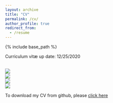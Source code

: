 ```yaml
---
layout: archive
title: "CV"
permalink: /cv/
author_profile: true
redirect_from:
  - /resume
---
```


{% include base_path %}

Curriculum vitæ up date: 12/25/2020

<br/><img src='/images/CV_Stenger_Pierre_Louis_01.png'>
<br/><img src='/images/CV_Stenger_Pierre_Louis_02.png'>
<br/><img src='/images/CV_Stenger_Pierre_Louis_03.png'>
<br/><img src='/images/CV_Stenger_Pierre_Louis_04.png'>

To download my CV from github, please [click here](https://github.com/PLStenger/plstenger.github.io/blob/master/files/Resume_Pranav_G_no_sum.pdf)
